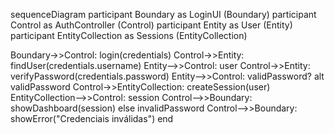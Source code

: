 sequenceDiagram
  participant Boundary as LoginUI (Boundary)
  participant Control as AuthController (Control)
  participant Entity as User (Entity)
  participant EntityCollection as Sessions (EntityCollection)

  Boundary->>Control: login(credentials)
  Control->>Entity: findUser(credentials.username)
  Entity-->>Control: user
  Control->>Entity: verifyPassword(credentials.password)
  Entity-->>Control: validPassword?
  alt validPassword
    Control->>EntityCollection: createSession(user)
    EntityCollection-->>Control: session
    Control-->>Boundary: showDashboard(session)
  else invalidPassword
    Control-->>Boundary: showError("Credenciais inválidas")
  end
